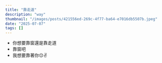 ```yaml
---
title: "靠走道"
description: "way"
thumbnail: "/images/posts/421556ed-269c-4f77-ba64-e7016db5507b.jpeg"
date: "2025-07-07"
tags: []
---
```

- 你想要靠窗還是靠走道
- 靠窗吧
- 我想要靠著你😔✌️
